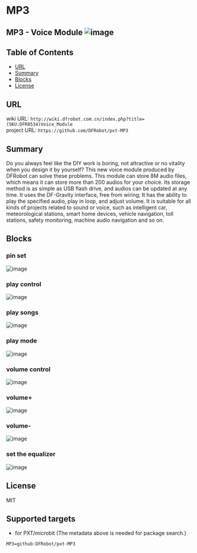 # MP3

MP3 - Voice Module
![image](http://wiki.dfrobot.com.cn/images/3/3b/DFR0534%E9%A1%B6%E5%B1%82.png)
---------------------------------------------------------

## Table of Contents

* [URL](#url)
* [Summary](#summary)
* [Blocks](#blocks)
* [License](#license)

## URL
wiki URL: ```http://wiki.dfrobot.com.cn/index.php?title=(SKU:DFR0534)Voice_Module```</br>
project URL: ```https://github.com/DFRobot/pxt-MP3```

## Summary
Do you always feel like the DIY work is boring, not attractive or no vitality when you design it by yourself? This new voice module produced by DFRobot can solve these problems. This module can store 8M audio files, which means it can store more than 200 audios for your choice. Its storage method is as simple as USB flash drive, and audios can be updated at any time. It uses the DF-Gravity interface, free from wiring; It has the ability to play the specified audio, play in loop, and adjust volume. It is suitable for all kinds of projects related to sound or voice, such as intelligent car, meteorological stations, smart home devices, vehicle navigation, toll stations, safety monitoring, machine audio navigation and so on.

## Blocks

### pin set
![image]()

### play control
![image]()

### play songs
![image]()

### play mode
![image]()

### volume control
![image]()

### volume+
![image]()

### volume-
![image]()

### set the equalizer
![image]()


## License

MIT

## Supported targets

* for PXT/microbit
(The metadata above is needed for package search.)
```package
MP3=github:DFRobot/pxt-MP3
```
